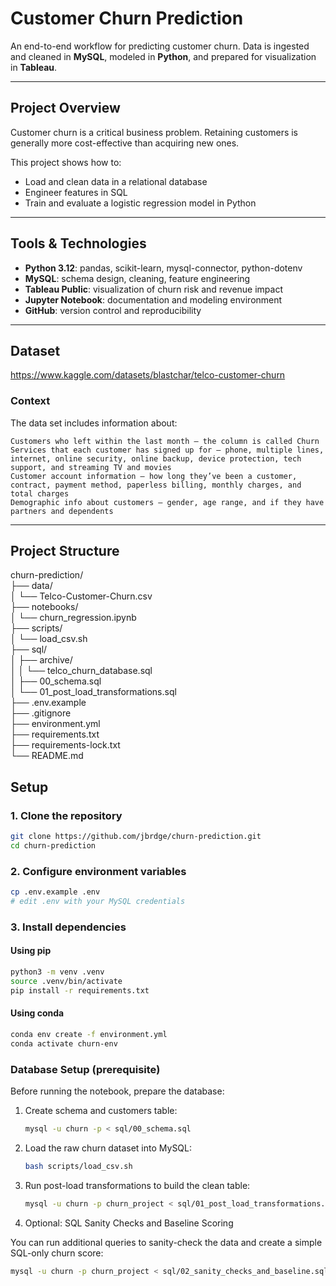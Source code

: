 # Customer Churn Prediction

An end-to-end workflow for predicting customer churn. Data is ingested and cleaned in **MySQL**, modeled in **Python**, and prepared for visualization in **Tableau**.

---

## Project Overview

Customer churn is a critical business problem. Retaining customers is generally more cost-effective than acquiring new ones.  

This project shows how to:
- Load and clean data in a relational database
- Engineer features in SQL
- Train and evaluate a logistic regression model in Python

---

## Tools & Technologies

- **Python 3.12**: pandas, scikit-learn, mysql-connector, python-dotenv  
- **MySQL**: schema design, cleaning, feature engineering  
- **Tableau Public**: visualization of churn risk and revenue impact  
- **Jupyter Notebook**: documentation and modeling environment  
- **GitHub**: version control and reproducibility  

---

## Dataset
https://www.kaggle.com/datasets/blastchar/telco-customer-churn  

### Context
The data set includes information about:  
  
    Customers who left within the last month – the column is called Churn  
    Services that each customer has signed up for – phone, multiple lines, internet, online security, online backup, device protection, tech support, and streaming TV and movies  
    Customer account information – how long they’ve been a customer, contract, payment method, paperless billing, monthly charges, and total charges  
    Demographic info about customers – gender, age range, and if they have partners and dependents  


---

## Project Structure

churn-prediction/  
├── data/  
│ └── Telco-Customer-Churn.csv  
├── notebooks/  
│ └── churn_regression.ipynb  
├── scripts/  
│ └── load_csv.sh  
├── sql/  
│ ├── archive/  
│ │ └── telco_churn_database.sql  
│ ├── 00_schema.sql  
│ └── 01_post_load_transformations.sql  
├── .env.example  
├── .gitignore  
├── environment.yml  
├── requirements.txt  
├── requirements-lock.txt  
└── README.md  


## Setup

### 1. Clone the repository
```bash
git clone https://github.com/jbrdge/churn-prediction.git
cd churn-prediction
```

### 2. Configure environment variables
```bash
cp .env.example .env
# edit .env with your MySQL credentials
```

### 3. Install dependencies
#### Using pip
```bash
python3 -m venv .venv
source .venv/bin/activate
pip install -r requirements.txt
```

#### Using conda
```bash
conda env create -f environment.yml
conda activate churn-env
```


### Database Setup (prerequisite)
Before running the notebook, prepare the database:

1. Create schema and customers table:
   ```bash
   mysql -u churn -p < sql/00_schema.sql
   ```

2. Load the raw churn dataset into MySQL:
   ```bash
   bash scripts/load_csv.sh
   ```

3. Run post-load transformations to build the clean table:
   ```bash
   mysql -u churn -p churn_project < sql/01_post_load_transformations.sql
   ```

4. Optional: SQL Sanity Checks and Baseline Scoring

You can run additional queries to sanity-check the data and create a simple SQL-only churn score:

```bash
mysql -u churn -p churn_project < sql/02_sanity_checks_and_baseline.sql
```